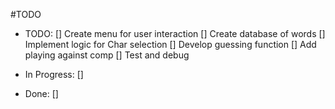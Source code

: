 #TODO

- TODO:
  [] Create menu for user interaction
  [] Create database of words
  [] Implement logic for Char selection
  [] Develop guessing function
  [] Add playing against comp
  [] Test and debug
  
  

- In Progress:
  []

- Done:
  []

